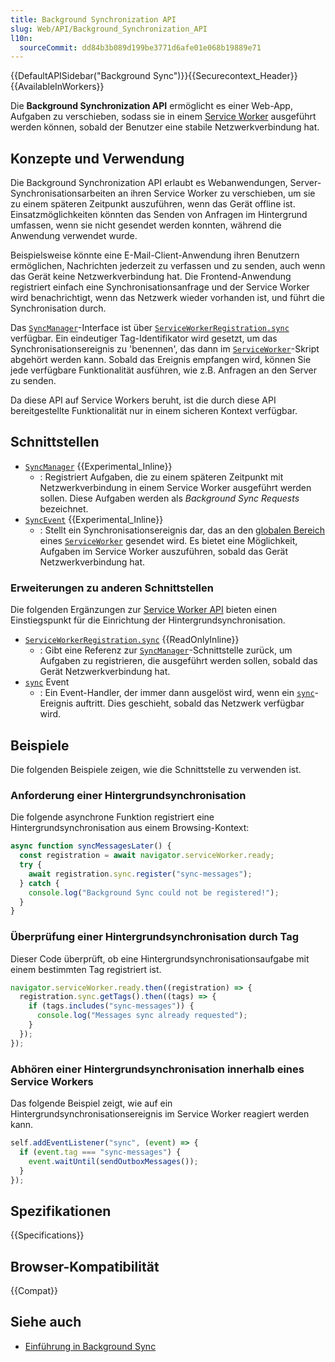 ```yaml
---
title: Background Synchronization API
slug: Web/API/Background_Synchronization_API
l10n:
  sourceCommit: dd84b3b089d199be3771d6afe01e068b19889e71
---
```


{{DefaultAPISidebar("Background Sync")}}{{Securecontext_Header}}{{AvailableInWorkers}}

Die **Background Synchronization API** ermöglicht es einer Web-App, Aufgaben zu verschieben, sodass sie in einem [Service Worker](/de/docs/Web/API/Service_Worker_API) ausgeführt werden können, sobald der Benutzer eine stabile Netzwerkverbindung hat.

## Konzepte und Verwendung

Die Background Synchronization API erlaubt es Webanwendungen, Server-Synchronisationsarbeiten an ihren Service Worker zu verschieben, um sie zu einem späteren Zeitpunkt auszuführen, wenn das Gerät offline ist. Einsatzmöglichkeiten könnten das Senden von Anfragen im Hintergrund umfassen, wenn sie nicht gesendet werden konnten, während die Anwendung verwendet wurde.

Beispielsweise könnte eine E-Mail-Client-Anwendung ihren Benutzern ermöglichen, Nachrichten jederzeit zu verfassen und zu senden, auch wenn das Gerät keine Netzwerkverbindung hat. Die Frontend-Anwendung registriert einfach eine Synchronisationsanfrage und der Service Worker wird benachrichtigt, wenn das Netzwerk wieder vorhanden ist, und führt die Synchronisation durch.

Das [`SyncManager`](/de/docs/Web/API/SyncManager)-Interface ist über [`ServiceWorkerRegistration.sync`](/de/docs/Web/API/ServiceWorkerRegistration/sync) verfügbar. Ein eindeutiger Tag-Identifikator wird gesetzt, um das Synchronisationsereignis zu 'benennen', das dann im [`ServiceWorker`](/de/docs/Web/API/ServiceWorker)-Skript abgehört werden kann. Sobald das Ereignis empfangen wird, können Sie jede verfügbare Funktionalität ausführen, wie z.B. Anfragen an den Server zu senden.

Da diese API auf Service Workers beruht, ist die durch diese API bereitgestellte Funktionalität nur in einem sicheren Kontext verfügbar.

## Schnittstellen

- [`SyncManager`](/de/docs/Web/API/SyncManager) {{Experimental_Inline}}
  - : Registriert Aufgaben, die zu einem späteren Zeitpunkt mit Netzwerkverbindung in einem Service Worker ausgeführt werden sollen. Diese Aufgaben werden als _Background Sync Requests_ bezeichnet.
- [`SyncEvent`](/de/docs/Web/API/SyncEvent) {{Experimental_Inline}}
  - : Stellt ein Synchronisationsereignis dar, das an den [globalen Bereich](/de/docs/Web/API/ServiceWorkerGlobalScope) eines [`ServiceWorker`](/de/docs/Web/API/ServiceWorker) gesendet wird. Es bietet eine Möglichkeit, Aufgaben im Service Worker auszuführen, sobald das Gerät Netzwerkverbindung hat.

### Erweiterungen zu anderen Schnittstellen

Die folgenden Ergänzungen zur [Service Worker API](/de/docs/Web/API/Service_Worker_API) bieten einen Einstiegspunkt für die Einrichtung der Hintergrundsynchronisation.

- [`ServiceWorkerRegistration.sync`](/de/docs/Web/API/ServiceWorkerRegistration/sync) {{ReadOnlyInline}}
  - : Gibt eine Referenz zur [`SyncManager`](/de/docs/Web/API/SyncManager)-Schnittstelle zurück, um Aufgaben zu registrieren, die ausgeführt werden sollen, sobald das Gerät Netzwerkverbindung hat.
- [`sync`](/de/docs/Web/API/ServiceWorkerGlobalScope/sync_event) Event
  - : Ein Event-Handler, der immer dann ausgelöst wird, wenn ein [`sync`](/de/docs/Web/API/ServiceWorkerGlobalScope/sync_event)-Ereignis auftritt. Dies geschieht, sobald das Netzwerk verfügbar wird.

## Beispiele

Die folgenden Beispiele zeigen, wie die Schnittstelle zu verwenden ist.

### Anforderung einer Hintergrundsynchronisation

Die folgende asynchrone Funktion registriert eine Hintergrundsynchronisation aus einem Browsing-Kontext:

```js
async function syncMessagesLater() {
  const registration = await navigator.serviceWorker.ready;
  try {
    await registration.sync.register("sync-messages");
  } catch {
    console.log("Background Sync could not be registered!");
  }
}
```

### Überprüfung einer Hintergrundsynchronisation durch Tag

Dieser Code überprüft, ob eine Hintergrundsynchronisationsaufgabe mit einem bestimmten Tag registriert ist.

```js
navigator.serviceWorker.ready.then((registration) => {
  registration.sync.getTags().then((tags) => {
    if (tags.includes("sync-messages")) {
      console.log("Messages sync already requested");
    }
  });
});
```

### Abhören einer Hintergrundsynchronisation innerhalb eines Service Workers

Das folgende Beispiel zeigt, wie auf ein Hintergrundsynchronisationsereignis im Service Worker reagiert werden kann.

```js
self.addEventListener("sync", (event) => {
  if (event.tag === "sync-messages") {
    event.waitUntil(sendOutboxMessages());
  }
});
```

## Spezifikationen

{{Specifications}}

## Browser-Kompatibilität

{{Compat}}

## Siehe auch

- [Einführung in Background Sync](https://developer.chrome.com/blog/background-sync/)

